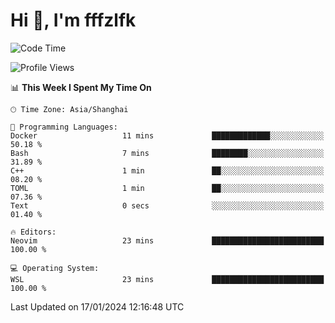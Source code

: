 # Hi 👋, I'm fffzlfk

<!--START_SECTION:waka-->
![Code Time](http://img.shields.io/badge/Code%20Time-642%20hrs%2021%20mins-blue)

![Profile Views](http://img.shields.io/badge/Profile%20Views-0-blue)

📊 **This Week I Spent My Time On** 

```text
🕑︎ Time Zone: Asia/Shanghai

💬 Programming Languages: 
Docker                   11 mins             █████████████░░░░░░░░░░░░   50.18 % 
Bash                     7 mins              ████████░░░░░░░░░░░░░░░░░   31.89 % 
C++                      1 min               ██░░░░░░░░░░░░░░░░░░░░░░░   08.20 % 
TOML                     1 min               ██░░░░░░░░░░░░░░░░░░░░░░░   07.36 % 
Text                     0 secs              ░░░░░░░░░░░░░░░░░░░░░░░░░   01.40 % 

🔥 Editors: 
Neovim                   23 mins             █████████████████████████   100.00 % 

💻 Operating System: 
WSL                      23 mins             █████████████████████████   100.00 % 
```


 Last Updated on 17/01/2024 12:16:48 UTC
<!--END_SECTION:waka-->
